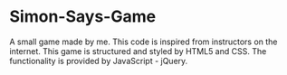 # Simon-Says-Game
A small game made by me. This code is inspired from instructors on the internet. This game is structured and styled by HTML5 and CSS. The functionality is provided by JavaScript - jQuery.

